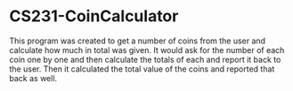 # CS231-CoinCalculator
This program was created to get a number of coins from the user and calculate how much in total was given. It would ask for the number of each coin one by one and then calculate the totals of each and report it back to the user. Then it calculated the total value of the coins and reported that back as well.
